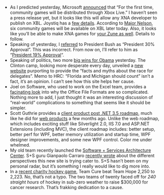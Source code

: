 -   As I predicted yesterday, Microsoft
    [announced](http://www.joystiq.com/2008/02/20/joystiq-live-from-the-microsoft-gdc-keynote/)
    that “For the first time, community games will be distributed
    through Xbox Live.” I haven’t seen a press release yet, but it looks
    like this will allow any XNA developer to publish on XBL. Joystiq
    has a [few
    details](http://www.joystiq.com/2008/02/20/gdc08-microsoft-announces-community-arcade/).
    According to [Major
    Nelson](http://twitter.com/majornelson/statuses/736089232), six
    community games will be available on XBL later today. Also, it looks
    like you’ll be able to make XNA games for [your Zune as
    well](http://twitter.com/majornelson/statuses/736095762). Details to
    follow.
-   Speaking of yesterday, I
    [referred](http://devhawk.net/2008/02/19/Morning+Coffee+147.aspx) to
    President Bush as “President 30% Approval”. This was incorrect. From
    now on, I’ll refer to him as “[President 19%
    Approval](http://americanresearchgroup.com/economy/)“.
-   Speaking of politics, two more [big wins for
    Obama](http://www.msnbc.msn.com/id/23232655/) yesterday. The Clinton
    camp, looking more desperate every day, unveiled a [new
    website](http://www.delegatehub.com/) purporting to provide the
    “facts and myths about the race for delegates”. Memo to HRC:
    “Florida and Michigan should count” isn’t a fact, it’s an opinion. I
    can’t see how this site helps her cause.
-   Joel on Software, who used to work on the Excel team, provides a
    [facinating
    look](http://www.joelonsoftware.com/items/2008/02/19.html) into why
    the Office File Formats are so complicated. Nothing more to add, I
    just thought it was an interesting discussion of “real-world”
    complications to something that seems like it should be simpler.
-   Scott Guthrie provides a [client product post .NET 3.5
    roadmap](http://weblogs.asp.net/scottgu/archive/2008/02/19/net-3-5-client-product-roadmap.aspx),
    much like he did for [web
    products](http://weblogs.asp.net/scottgu/archive/2007/11/29/net-web-product-roadmap-asp-net-silverlight-iis7.aspx)
    a few months ago. Unlike the web roadmap, which includes exciting
    stuff like Silverlight 2.0, IIS 7.0 and ASP.NET Extensions
    (including MVC), the client roadmap includes: better setup, better
    perf for WPF, better memory utilization and startup time, WPF
    designer improvements, and some new WPF control. Color me under
    whelmed.
-   My old team recently launched the [Software + Services Architecture
    Center](http://msdn2.microsoft.com/en-us/architecture/aa699384.aspx).
    S+S guru Gianpaolo Carraro [recently
    wrote](http://blogs.msdn.com/gianpaolo/archive/2008/02/15/s-s-architecture-site-on-msdn.aspx)
    about the different perspectives this new site is trying cater to.
    S+S hasn’t been on my personal radar, but it’s something I really
    would like to dig more into.
-   In a [recent charity hockey
    game](http://www.cbc.ca/sports/hockey/story/2008/02/18/longest-game.html?ref=rss),
    Team Cure beat Team Hope 2,250 to 2,223. No, that’s not a typo. The
    two teams of twenty faced off for *240 straight hours* of hockey in
    sub-zero weather to raise \$300,000 for cancer research. That’s
    frakking dedication to a cause.

